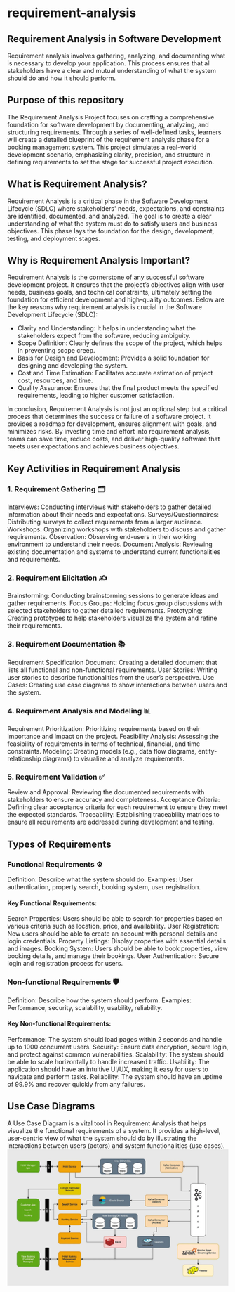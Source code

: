 # requirement-analysis

## Requirement Analysis in Software Development
Requirement analysis involves gathering, analyzing, and documenting what is necessary to develop your application. This process ensures that all stakeholders have a clear and mutual understanding of what the system should do and how it should perform.

## Purpose of this repository
The Requirement Analysis Project focuses on crafting a comprehensive foundation for software development by documenting, analyzing, and structuring requirements. Through a series of well-defined tasks, learners will create a detailed blueprint of the requirement analysis phase for a booking management system. This project simulates a real-world development scenario, emphasizing clarity, precision, and structure in defining requirements to set the stage for successful project execution.

## What is Requirement Analysis?
Requirement Analysis is a critical phase in the Software Development Lifecycle (SDLC) where stakeholders' needs, expectations, and constraints are identified, documented, and analyzed. The goal is to create a clear understanding of what the system must do to satisfy users and business objectives. This phase lays the foundation for the design, development, testing, and deployment stages.

## Why is Requirement Analysis Important?
Requirement Analysis is the cornerstone of any successful software development project. It ensures that the project’s objectives align with user needs, business goals, and technical constraints, ultimately setting the foundation for efficient development and high-quality outcomes. Below are the key reasons why requirement analysis is crucial in the Software Development Lifecycle (SDLC):

- Clarity and Understanding: It helps in understanding what the stakeholders expect from the software, reducing ambiguity.
- Scope Definition: Clearly defines the scope of the project, which helps in preventing scope creep.
- Basis for Design and Development: Provides a solid foundation for designing and developing the system.
- Cost and Time Estimation: Facilitates accurate estimation of project cost, resources, and time.
- Quality Assurance: Ensures that the final product meets the specified requirements, leading to higher customer satisfaction.

In conclusion, Requirement Analysis is not just an optional step but a critical process that determines the success or failure of a software project. It provides a roadmap for development, ensures alignment with goals, and minimizes risks. By investing time and effort into requirement analysis, teams can save time, reduce costs, and deliver high-quality software that meets user expectations and achieves business objectives.

## Key Activities in Requirement Analysis
### 1. Requirement Gathering 🗂️
Interviews: Conducting interviews with stakeholders to gather detailed information about their needs and expectations.
Surveys/Questionnaires: Distributing surveys to collect requirements from a larger audience.
Workshops: Organizing workshops with stakeholders to discuss and gather requirements.
Observation: Observing end-users in their working environment to understand their needs.
Document Analysis: Reviewing existing documentation and systems to understand current functionalities and requirements.

### 2. Requirement Elicitation ✍️
Brainstorming: Conducting brainstorming sessions to generate ideas and gather requirements.
Focus Groups: Holding focus group discussions with selected stakeholders to gather detailed requirements.
Prototyping: Creating prototypes to help stakeholders visualize the system and refine their requirements.

### 3. Requirement Documentation 📚
Requirement Specification Document: Creating a detailed document that lists all functional and non-functional requirements.
User Stories: Writing user stories to describe functionalities from the user’s perspective.
Use Cases: Creating use case diagrams to show interactions between users and the system.

### 4. Requirement Analysis and Modeling 📊
Requirement Prioritization: Prioritizing requirements based on their importance and impact on the project.
Feasibility Analysis: Assessing the feasibility of requirements in terms of technical, financial, and time constraints.
Modeling: Creating models (e.g., data flow diagrams, entity-relationship diagrams) to visualize and analyze requirements.

### 5. Requirement Validation ✅
Review and Approval: Reviewing the documented requirements with stakeholders to ensure accuracy and completeness.
Acceptance Criteria: Defining clear acceptance criteria for each requirement to ensure they meet the expected standards.
Traceability: Establishing traceability matrices to ensure all requirements are addressed during development and testing.

## Types of Requirements
### Functional Requirements ⚙️
Definition: Describe what the system should do.
Examples: User authentication, property search, booking system, user registration.

#### Key Functional Requirements:

Search Properties: Users should be able to search for properties based on various criteria such as location, price, and availability.
User Registration: New users should be able to create an account with personal details and login credentials.
Property Listings: Display properties with essential details and images.
Booking System: Users should be able to book properties, view booking details, and manage their bookings.
User Authentication: Secure login and registration process for users.

### Non-functional Requirements 🛡️
Definition: Describe how the system should perform.
Examples: Performance, security, scalability, usability, reliability.

#### Key Non-functional Requirements:

Performance: The system should load pages within 2 seconds and handle up to 1000 concurrent users.
Security: Ensure data encryption, secure login, and protect against common vulnerabilities.
Scalability: The system should be able to scale horizontally to handle increased traffic.
Usability: The application should have an intuitive UI/UX, making it easy for users to navigate and perform tasks.
Reliability: The system should have an uptime of 99.9% and recover quickly from any failures.

## Use Case Diagrams
A Use Case Diagram is a vital tool in Requirement Analysis that helps visualize the functional requirements of a system. It provides a high-level, user-centric view of what the system should do by illustrating the interactions between users (actors) and system functionalities (use cases).
![Workout Tracker Screenshot](https://raw.githubusercontent.com/PJ-Limo/requirement-analysis/main/images/alx-booking-uc.png)
